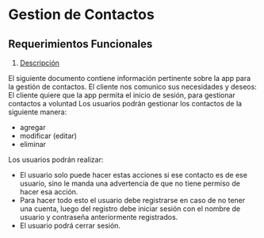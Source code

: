 # Gestion de Contactos

## Requerimientos Funcionales
1. [Descripción](#Descripción)

El siguiente documento contiene información pertinente sobre la app para la gestión de contactos.
El cliente nos comunico sus necesidades y deseos: 
El cliente quiere que la app permita el inicio de sesión, para gestionar contactos a voluntad
Los usuarios podrán gestionar los contactos de la siguiente manera: 

- agregar
- modificar (editar)
- eliminar

Los usuarios podrán realizar: 

- El usuario solo puede hacer estas acciones si ese contacto es de ese usuario, sino le manda una advertencia de que no tiene permiso de hacer esa acción. 
- Para hacer todo esto el usuario debe registrarse en caso de no tener una cuenta, luego del registro debe iniciar sesión con el nombre de usuario y contraseña anteriormente registrados.
- El usuario podrá cerrar sesión.